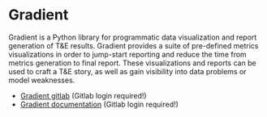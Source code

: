 # Gradient

Gradient is a Python library for programmatic data visualization and report generation of T&E results. Gradient provides a suite of pre-defined metrics visualizations in order to jump-start reporting and reduce the time from metrics generation to final report. These visualizations and reports can be used to craft a T&E story, as well as gain visibility into data problems or model weaknesses.

- [Gradient gitlab](https://gitlab.jatic.net/jatic/morse/gradient) (Gitlab login required!)
- [Gradient documentation](https://jatic.pages.jatic.net/morse/gradient/) (Gitlab login required!)
